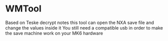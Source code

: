 # WMTool

Based on Teske decrypt notes this tool can open the NXA save file and change the values inside it
You still need a compatible usb in order to make the save machine work on your MK6 hardware

